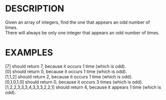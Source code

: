 # DESCRIPTION

Given an array of integers, find the one that appears an odd number of times.
<br>
There will always be only one integer that appears an odd number of times.

# EXAMPLES

[7] should return 7, because it occurs 1 time (which is odd).
<br>
[0] should return 0, because it occurs 1 time (which is odd).
<br>
[1,1,2] should return 2, because it occurs 1 time (which is odd).
<br>
[0,1,0,1,0] should return 0, because it occurs 3 times (which is odd).
<br>
[1,2,2,3,3,3,4,3,3,3,2,2,1] should return 4, because it appears 1 time (which is odd).